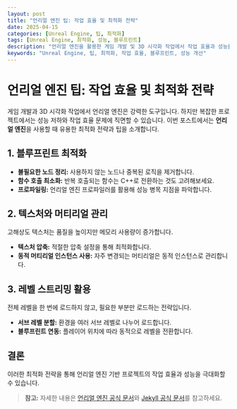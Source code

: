 ```yaml
---
layout: post
title: "언리얼 엔진 팁: 작업 효율 및 최적화 전략"
date: 2025-04-15
categories: [Unreal Engine, 팁, 최적화]
tags: [Unreal Engine, 최적화, 성능, 블루프린트]
description: "언리얼 엔진을 활용한 게임 개발 및 3D 시각화 작업에서 작업 효율과 성능을 극대화하는 최적화 전략과 팁을 소개합니다."
keywords: "Unreal Engine, 팁, 최적화, 작업 효율, 블루프린트, 성능 개선"
---
```


# 언리얼 엔진 팁: 작업 효율 및 최적화 전략

게임 개발과 3D 시각화 작업에서 언리얼 엔진은 강력한 도구입니다. 하지만 복잡한 프로젝트에서는 성능 저하와 작업 효율 문제에 직면할 수 있습니다. 이번 포스트에서는 **언리얼 엔진**을 사용할 때 유용한 최적화 전략과 팁을 소개합니다.

## 1. 블루프린트 최적화

- **불필요한 노드 정리:** 사용하지 않는 노드나 중복된 로직을 제거합니다.
- **함수 호출 최소화:** 반복 호출되는 함수는 C++로 전환하는 것도 고려해보세요.
- **프로파일링:** 언리얼 엔진 프로파일러를 활용해 성능 병목 지점을 파악합니다.

## 2. 텍스처와 머티리얼 관리

고해상도 텍스처는 품질을 높이지만 메모리 사용량이 증가합니다.

- **텍스처 압축:** 적절한 압축 설정을 통해 최적화합니다.
- **동적 머티리얼 인스턴스 사용:** 자주 변경되는 머티리얼은 동적 인스턴스로 관리합니다.

## 3. 레벨 스트리밍 활용

전체 레벨을 한 번에 로드하지 않고, 필요한 부분만 로드하는 전략입니다.

- **서브 레벨 분할:** 환경을 여러 서브 레벨로 나누어 로드합니다.
- **블루프린트 연동:** 플레이어 위치에 따라 동적으로 레벨을 전환합니다.

## 결론

이러한 최적화 전략을 통해 언리얼 엔진 기반 프로젝트의 작업 효율과 성능을 극대화할 수 있습니다.

> **참고:** 자세한 내용은 [언리얼 엔진 공식 문서](https://docs.unrealengine.com/ko/)와 [Jekyll 공식 문서](https://jekyllrb.com/)를 참고하세요.
